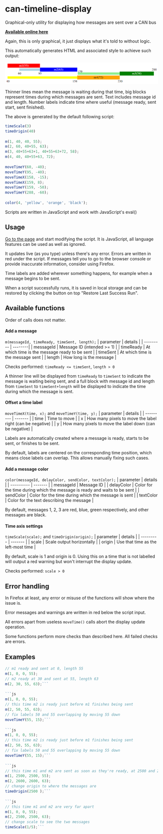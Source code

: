 # can-timeline-display
Graphical-only utility for displaying how messages are sent over a CAN bus

[**Available online here**](https://amecn.github.io/can-timeline-display/)

Again, this is only graphical, it just displays what it's told to without logic.

This automatically generates HTML and associated style to achieve such output:

![Contribution guidelines for this project](example.png)

Thinner lines mean the message is waiting during that time, big blocks represent times during which messages are sent. Text includes message id and length. Number labels indicate time where useful (message ready, sent start, sent finished).

The above is generated by the default following script:

```js
timeScale(3)
timeOrigin(40)

m(1, 40, 40, 55);
m(2, 60, 40+55, 63);
m(3, 40+55+63+1, 40+55+63+72, 58);
m(4, 40, 40+55+63, 72);

moveTimeY(60, -40);
moveTimeY(95, -40);
moveTimeX(158, -15);
moveTimeX(159, 8);
moveTimeY(159, -50);
moveTimeY(288, -60);

color(4, 'yellow', 'orange', 'black');
```

Scripts are written in JavaScript and work with JavaScript's eval()

## Usage
[Go to the page](https://amecn.github.io/can-timeline-display/) and start modifying the script. It is JavaScript, all language features can be used as well as ignored.

It updates live (as you type) unless there's any error. Errors are written in red under the script. If messages tell you to go to the browser console or provide inaccurate information, consider using Firefox.

Time labels are added wherever something happens, for example when a message begins to be sent.

When a script successfully runs, it is saved in local storage and can be restored by clicking the button on top "Restore Last Success Run".

## Available functions
Order of calls does not matter.

#### Add a message
`m(messageId, timeReady, timeSent, length);`
| parameter | details |
| --------- | --------|
| messageId | Message ID (intended >= 1) |
| timeReady | At which time is the message ready to be sent |
| timeSent  | At which time is the message sent |
| length    | How long is the message |

Checks performed:
`timeReady <= timeSent`,
`length > 0`

A thinner line will be displayed from `timeReady` to `timeSent` to indicate the message is waiting being sent, and a full block with message id and length from `timeSent` to `timeSent+length` will be displayed to indicate the time during which the message is sent.

#### Offset a time label
`moveTimeX(time, x);` and `moveTimeY(time, y);`
| parameter | details |
| --------- | ------- |
| time      | Time to move |
| x         | How many pixels to move the label right (can be negative) |
| y         | How many pixels to move the label down (can be negative) |

Labels are automatically created where a message is ready, starts to be sent, or finishes to be sent.

By default, labels are centered on the corresponding time position, which means close labels can overlap.
This allows manually fixing such cases.

#### Add a message color
`color(messageId, delayColor, sendColor, textColor);`
| parameter  | details |
| ---------- | ------- |
| messageId  | Message ID |
| delayColor | Color for the time during which the message is ready and waits to be sent |
| sendColor  | Color for the time during which the message is sent |
| textColor  | Color for the text describing the message |

By default, messages 1, 2, 3 are red, blue, green respectively, and other messages are black.

#### Time axis settings
`timeScale(scale);` and `timeOrigin(origin);`
| parameter | details |
| --------- | ------- |
| scale     | Scale output horizontally |
| origin    | Use that time as the left-most time |

By default, scale is 1 and origin is 0. Using this on a time that is not labelled will output a red warning but won't interrupt the display update.

Checks performed:
`scale > 0`

## Error handling
In Firefox at least, any error or misuse of the functions will show where the issue is.

Error messages and warnings are written in red below the script input.

All errors apart from useless `moveTime()` calls abort the display update operation.

Some functions perform more checks than described here. All failed checks are errors.

## Examples
```js
// m1 ready and sent at 0, length 55
m(1, 0, 0, 55);
// m2 ready at 30 and sent at 55, length 63
m(2, 30, 55, 63);```

```js
m(1, 0, 0, 55);
// this time m2 is ready just before m1 finishes being sent
m(2, 50, 55, 63);
// fix labels 50 and 55 overlapping by moving 55 down
moveTimeY(55, 15);```

```js
m(1, 0, 0, 55);
// this time m2 is ready just before m1 finishes being sent
m(2, 50, 55, 63);
// fix labels 50 and 55 overlapping by moving 55 down
moveTimeY(55, 15);```

```js
// this time m1 and m2 are sent as soon as they're ready, at 2500 and 2600
m(1, 2500, 2500, 55);
m(2, 2600, 2600, 63);
// change origin to where the messages are
timeOrigin(2500 );```

```js
// this time m1 and m2 are very far apart
m(1, 0, 0, 55);
m(2, 2500, 2500, 63);
// change scale to see the two messages
timeScale(1/5);```
